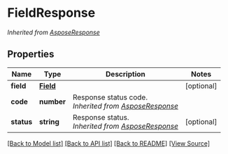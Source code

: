﻿# FieldResponse


*Inherited from [AsposeResponse](AsposeResponse.md)*
## Properties
Name | Type | Description | Notes
------------ | ------------- | ------------- | -------------
**field** | [**Field**](Field.md) |  | [optional]
**code** | **number** | Response status code.<br />*Inherited from [AsposeResponse](AsposeResponse.md)* | 
**status** | **string** | Response status.<br />*Inherited from [AsposeResponse](AsposeResponse.md)* | [optional]

[[Back to Model list]](../README.md#documentation-for-models) [[Back to API list]](../README.md#documentation-for-api-endpoints) [[Back to README]](../README.md) [[View Source]](../src/models/fieldResponse.ts)

